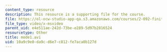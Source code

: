 ```yaml
---
content_type: resource
description: This resource is a supporting file for the course.
file: https://ol-ocw-studio-app-qa.s3.amazonaws.com/courses/2-092-finite-element-analysis-of-solids-and-fluids-i-fall-2009/10a9c9e0da9cd6e7c812fe7aca0b127d_mode1.avi
file_type: video/x-msvideo
parent_uid: e4e511ae-242d-73be-e289-5d97b2816524
resourcetype: Other
title: mode1.avi
uid: 10a9c9e0-da9c-d6e7-c812-fe7aca0b127d
---
```

